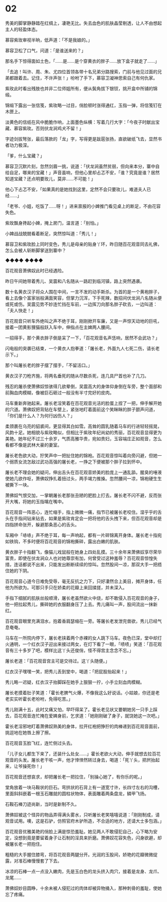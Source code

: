 # 02

秀美的脚掌静静踏在红绸上，凄艳无比。失去血色的肌肤晶莹剔透，让人不由想起主人的轻盈体态。

慕容紫玫审视半晌，低声道：「不是我娘的。」

慕容卫松了口气，问道：「是谁送来的？」

那名手下惊得面如土色，「……是……是个穿黄衣的胖子……放下盒子就走了……」

「去追！叫许、周、朱、尤四位首领各带十名兄弟分路搜索，门前与他见过面的兄弟都跟着去。记住，不许声张！」吩咐了手下，慕容卫凝神思索自己有何仇家。

紫玫此时看出残肢也并非二位师姐所有，便从鬓角拔下银钗，挑开盒中所铺的锦缎。

锦缎下露出一张信笺，紫玫略一过目，俏脸顿时涨得通红，玉指一弹，将信笺钉在木匣上。

淡黄色的信纸在风中脆脆作响，上面墨色纵横：写着几行大字：「今夜子时献出宝藏、慕容紫玫。否则伏龙涧鸡犬不留！」

字迹剑拔弩张，最后落款的「龙」字，写得更是跋扈张扬，直欲破纸飞去，显然书者功力极深。

「爹，什么宝藏？」

慕容卫沉默片刻，忽然剑眉一挑，说道：「伏龙涧虽然贫弱，但向来本分，寨中自给自足，哪来的宝藏！」声音虽响，但他心里却忐忑不安，「谁？究竟是谁？居然知道宝藏？还点明要玫儿，莫非……不可能！」

他心下忐忑不安，「如果真的是她找到这里，定然不会只要玫儿，难道夫人已经……」

「老爷、小姐，吃饭了……呀！」进来禀报的小婢推门看见桌上的断足，不由花容失色。

紫玫飘身搀起小婢，掩上房门，温言道：「别怕。」

小婢战战兢兢看着断足，突然惊叫道：「秀儿！」

慕容卫和紫玫脸上同时变色，秀儿是母亲的贴身丫环，昨日随百花观音同去礼佛，怎么会被人斩断脚掌送到寨中？

◆◆◆◆ ◆◆◆◆

百花观音萧佛奴此时已经遇险。

昨日午间她带着秀儿、吴震和八名随从一路赶到临河镇，路上突然遇袭。

数十名黄衣汉子将众人围在中间，一言不发的动手斯杀。为首的是一个黄袍胖子，看上去像个富家翁般满面笑容，但掌力沉浑，下手死辣，数招间伏龙涧八名随从便或死或伤。吴震见势不妙连忙挡在车前，一边挥刀向那名胖子砍去，一边叫道：「夫人快走！」

百花观音只听车外绝叫之声不绝于耳，刚刚掀开车廉，又是一声惊天动地的巨吼，接着一团黄影狸猫般跃入车中，伸指点在主婢两人腰间。

一招得手，那个黄衣胖子倒是呆了一下，「百花观音名声恁响，居然不会武功？」

闪电般的突袭已结束，一个黄衣人抱拳道：「屠长老，外面九人七死二伤，请长老示下。」

那个叫屠长老的胖子摆了摆手，「不留活口。」

黄衣汉子刀枪齐施，将两名垂死的随从尽数杀死，连几具尸首也补了几刀。

残忍的屠杀使萧佛奴惊骇得几欲晕倒，吴震高大的身体仰身倒在车旁，整个面部和前胸血肉模糊，像被巨石砸过一般没有半寸完好的皮肉。

马车重新奔驰起来。屠长老淫笑着在百花观音光洁的脸蛋上捏了一把，伸手解开她的穴道。萧佛奴把背贴在车壁上，紧张地盯着面前这个笑眯眯的胖子颤声问道，「你们是什么人？为何行凶伤人？」

柔颈裹在乌亮的貂裘间，更显得其白如雪。高耸的圆乳随着马车的行进轻轻摇晃，风韵十足。她相貌与紫玫略似，但相比于紫玫年纪尚幼的秀丽，百花观音显得更为美艳。她年纪不过三十余岁，气质高雅华贵，宛如贵妇，玉容端庄正如观音，怎么看都不像是武林大豪的妻室。

屠长老色欲大动，狞笑声中一把扯住她的锦袍。百花观音惊叫着向旁闪避，但她一个弱质女流怎敌过武功高强的屠长老，一挣之下便被那个胖子拉到怀中。

屠长老不理会她的疑问，伸出舌头在百花观音娇美的脸庞上一通乱舔。腥臭的唾液使她几欲作呕，萧佛奴挣扎着扭过头，两手竭力推搡。忽然腰间一凉，锦袍硬生生被撕下一块。

萧佛奴气恨交加，一掌朝屠长老那张丑陋的肥脸上打去。屠长老不闪不避，反而张开大嘴，将她的玉指噙在嘴中。

百花观音一阵恶心，连忙缩手，指上微微一痛，指节已被屠长老咬住。湿乎乎的舌头在手指间钻来钻去，如果是紫玫肯定会一把将他的舌头拽下来，但百花观音却是四指拼命张开，躲避那条恶心的舌头。

车厢中「哧哧」声不绝于耳，每一声响起，都有一片碎锦离开身体。屠长老十指宛如铁钩，不多时便将百花观音的锦袍撕碎，露出白嫩的肌肤。

黄衣胖子十指翻飞，像猫儿戏鼠般在她身上四处乱摸。三十余年来萧佛奴享尽荣华富贵，即使在伏龙涧众人也对她尊崇有加，何曾受过这种羞辱？百花观音惊惶失措，连话都说不出来，只能发出断断续续的惊叫。忽然股间一凉，那双大手一把捂住她的下阴。

百花观音心道今日难免受辱，毫无反抗之力下，只好凄然合上美目，摊开身体，任他为所欲为。可那只手只在娇柔的花瓣上来回揉搓，并未深入。

手指下细腻的肌肤丝般顺滑，屠长老虽然欲火中烧，却不敢侵入百花观音的身子，他一把拉起秀儿，撕碎她的衣服翻身压了上去。秀儿痛叫一声，股间流出一抹新红。

百花观音眼里充满泪水，抱着香肩瑟缩在一旁。等屠长老发泄完兽欲，秀儿已经气息奄奄。

马车在一所院内停下，屠长老挟着两个赤裸的女人跳下马车。夜色已深，堂中却灯火通明，一个红衣汉子迎出来接过两女，在灯下看了一眼，「啧啧」笑道：「百花观音有三十多岁了吧，模样比这丫头还俊俏，怪不得宫主念念不忘。」

屠长老道：「百花观音宫主可是交待过。这丫头随便。」

红衣汉子嘿嘿一笑，把秀儿丢到堂中，喝道：「把屁股抬起来！」

秀儿略一迟疑，红衣汉子抬脚踩在她手上狠狠一拧，小手立刻血肉模糊。

屠长老摸着肚子笑道：「霍长老脾气火爆，不像我这么好说话。小姑娘，你还是老老实实听霍长老吩咐，免得吃苦。」

秀儿刚满十五，此时又痛又怕，早吓得呆了。霍长老见状又要朝她另一只手上踩去，百花观音连忙掩在爱婢身前，乞求道：「她刚刚破了身子，就饶她这一次吧。」

霍长老淫邪地盯着萧佛奴熟美的身体，拉开红袍把狰狞的肉棒递到百花观音面前，挑逗地在她唇上擦了擦。

百花观音玉脸飞红，连忙侧过头去。

「儿子女儿都生下来了，还装什么处女……」霍长老欲火大动，伸手就想去拉百花观音的头发。屠长老干咳一声，他才悻悻然转过身去，喝道：「死丫头，把屄抬起来，让爷操死你！」

百花观音还想哀求，却把屠长老一把拉住，「别操心她了，有你乐的呢。」

堂角放着一块马鞍状的巨石。弯拱状的石背上有一道宽寸许，长四寸左右的沟槽，里面斜斜嵌着一根玉石雕就的圆柱状物体，表面雕着两条盘龙，鳞甲飞扬。

石鞍石棒刀迹尚新，当时是新制不久。

萧佛奴被这个怪异的物品弄得满头雾水，只听屠长老笑嘻嘻说道：「刚刚制成，请观音试用。噢，这是石驴，仿照官府木驴所造，不合适的地方，还请大士多包涵。」

百花观音优雅美艳的俏脸上满是惊恐羞耻。她见两人不敢侵犯自己，心下略为安定，没想到竟是要留着身子让石制的淫具来折磨。萧佛奴花容失色，闪身欲避，却被屠长老一把抱住。

粗糙的大手握住膝弯，将百花观音两腿分开。光润的玉股间，娇艳的花瓣微微绽露，对准石棒慢慢套了下去。

冰凉的石棒一点一点没入嫩肉，先是玉白色的龙头挤入肉穴，接着是龙身、龙爪、龙尾……

萧佛奴妙目圆睁，十余未被人侵犯过的肉体却被异物捅入，那种刺骨的羞耻，使她忘了疼痛。
